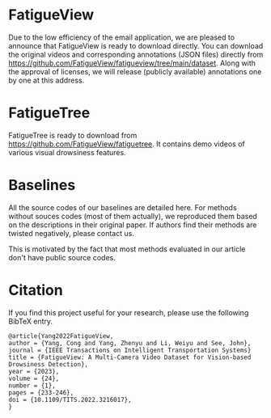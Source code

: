 # FatigueView

Due to the low efficiency of the email application, we are pleased to announce that FatigueView is ready to download directly. You can download the original videos and corresponding annotations (JSON files) directly from https://github.com/FatigueView/fatigueview/tree/main/dataset. Along with the approval of licenses, we will release (publicly available) annotations one by one at this address. 

# FatigueTree

FatigueTree is ready to download from https://github.com/FatigueView/fatiguetree. It contains demo videos of various visual drowsiness features.

# Baselines
All the source codes of our baselines are detailed here. For methods without souces codes (most of them actually), we reproduced them based on the descriptions in their original paper. If authors find their methods are twisted negatively, please contact us. 

This is motivated by the fact that most methods evaluated in our article don't have public source codes.



# Citation

If you find this project useful for your research, please use the following BibTeX entry.

```
@article{Yang2022FatigueView,
author = {Yang, Cong and Yang, Zhenyu and Li, Weiyu and See, John},
journal = {IEEE Transactions on Intelligent Transportation Systems}
title = {FatigueView: A Multi-Camera Video Dataset for Vision-based Drowsiness Detection},
year = {2023},
volume = {24},
number = {1},
pages = {233-246},
doi = {10.1109/TITS.2022.3216017},
}
```
    
    
